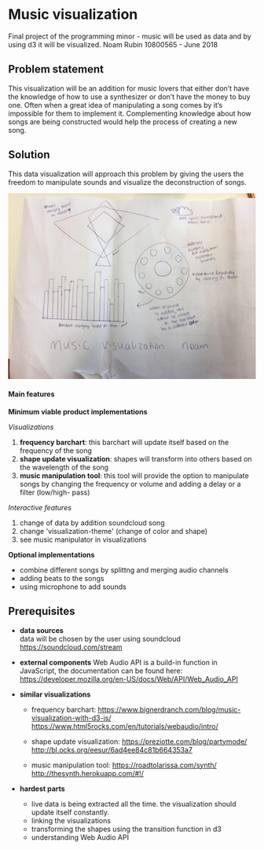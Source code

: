 # Music visualization 
Final project of the programming minor - music will be used as data and by using d3 it will be visualized.
Noam Rubin 10800565 - June 2018

## Problem statement
This visualization will be an addition for music lovers that either don’t have the knowledge of how to use a synthesizer or don’t have the money to buy one. Often when a great idea of manipulating a song comes by it’s impossible for them to implement it. Complementing knowledge about how songs are being constructed would help the process of creating a new song.

## Solution
This data visualization will approach this problem by giving the users the freedom to manipulate sounds and visualize the deconstruction of songs.

![](https://github.com/noamrubin22/finalproject/blob/master/doc/sketch.jpg) 

#### Main features
**Minimum viable product implementations**

 *Visualizations*
  1. **frequency barchart**: this barchart will update itself based on the frequency of the song
  2. **shape update visualization**: shapes will transform into others based on the wavelength of the song
  3. **music manipulation tool**: this tool will provide the option to manipulate songs by changing the frequency or volume and adding a delay or a filter (low/high- pass)

 *Interactive features*
  1. change of data by addition soundcloud song 
  2. change 'visualization-theme' (change of color and shape)
  3. see music manipulator in visualizations
  
**Optional implementations**

  * combine different songs by splittng and merging audio channels
  * adding beats to the songs
  * using microphone to add sounds 


## Prerequisites
* **data sources**  
  data will be chosen by the user using soundcloud 
  https://soundcloud.com/stream 
  
* **external components**
  Web Audio API is a build-in function in JavaScript, the documentation can be found here:
  https://developer.mozilla.org/en-US/docs/Web/API/Web_Audio_API

* **similar visualizations** 
  * frequency barchart: 
      https://www.bignerdranch.com/blog/music-visualization-with-d3-js/  
      https://www.html5rocks.com/en/tutorials/webaudio/intro/ 
  
  * shape update visualization: 
      https://preziotte.com/blog/partymode/ 
      http://bl.ocks.org/eesur/6ad4ee84c81b664353a7 
 
  * music manipulation tool: 
      https://roadtolarissa.com/synth/ 
      http://thesynth.herokuapp.com/#!/
      
* **hardest parts** 
  * live data is being extracted all the time. the visualization should update itself constantly. 
  * linking the visualizations
  * transforming the shapes using the transition function in d3
  * understanding Web Audio API 
   


